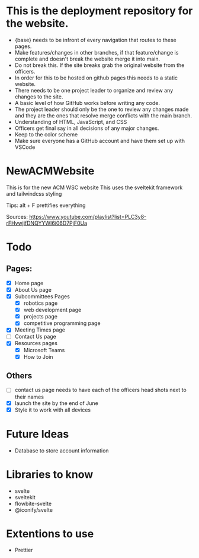 # This is the deployment repository for the website. 
- {base} needs to be infront of every navigation that routes to these pages.
- Make features/changes in other branches, if that feature/change is complete and doesn't break the website merge it into main.
- Do not break this. If the site breaks grab the original website from the officers.
- In order for this to be hosted on github pages this needs to a static website.
- There needs to be one project leader to organize and review any changes to the site. 
- A basic level of how GitHub works before writing any code. 
- The project leader should only be the one to review any changes made and they are the ones that resolve merge conflicts with the main branch. 
- Understanding of HTML, JavaScript, and CSS 
- Officers get final say in all decisions of any major changes.  
- Keep to the color scheme 
- Make sure everyone has a GitHub account and have them set up with VSCode 

# NewACMWebsite
This is for the new ACM WSC website
This uses the sveltekit framework and tailwindcss styling

Tips:
alt + F prettifies everything

Sources:
https://www.youtube.com/playlist?list=PLC3y8-rFHvwjifDNQYYWI6i06D7PjF0Ua

# Todo
## Pages:
- [X] Home page
- [X] About Us page
- [X] Subcommittees Pages
    - [X] robotics page
    - [X] web development page
    - [X] projects page
    - [X] competitive programming page
- [x] Meeting Times page
- [ ] Contact Us page
- [X] Resources pages
    - [X] Microsoft Teams
    - [X] How to Join

## Others
- [ ] contact us page needs to have each of the officers head shots next to their names
- [X] launch the site by the end of June
- [X] Style it to work with all devices

# Future Ideas
- Database to store account information

# Libraries to know
- svelte
- sveltekit
- flowbite-svelte
- @iconify/svelte

# Extentions to use
- Prettier